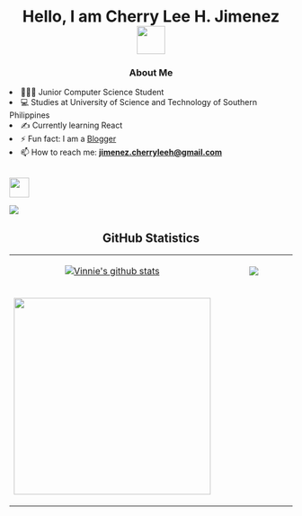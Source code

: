 <!--Banner
![Vinnie's Banner Image](./banner.png)
-->

<!--Start Intro-->  
<h1 align="center">Hello, I am Cherry Lee H. Jimenez <img src="https://github.com/Anmol-Baranwal/Cool-GIFs-For-GitHub/assets/74038190/e4f28204-ea88-4364-a321-8330c3fbde6a" width="50""></h1>
<h3 align="center"> About Me </h3
                               
- 👩🏻‍💻 Junior Computer Science Student<br>
- 💻 Studies at University of Science and Technology of Southern Philippines<br>
- ✍ Currently learning React<br>
- ⚡ Fun fact: I am a [Blogger](https://www.facebook.com/wanderbrewjournal)<br>
- 📫 How to reach me: **jimenez.cherryleeh@gmail.com** <br>

<!--Skills--> 
<br><code><img height="35" src="https://skillicons.dev/icons?i=html,css,js,py"></code>

<!--Profile views--> 
[![](https://visitcount.itsvg.in/api?id=cheaneatine&icon=9&color=10)](https://visitcount.itsvg.in)

<!--Github stats Table--> 
<h2 align="center"> GitHub Statistics </h2>
<table width="100%">
  <tr>
    <td width="50%">
      <p align="center">
        <a href="https://github.com/anuraghazra/github-readme-stats">
          <img align="center" src="https://github-readme-stats.vercel.app/api?username=cheaneatine&theme=rose&hide_border=false&include_all_commits=false&count_private=false" alt="Vinnie's github stats" />
        </a>
      </p>
    </td>
    <td width="50%">
      <p align="center">
        <a href="https://github.com/anuraghazra/github-readme-stats">
          <img align="center" src="https://github-readme-streak-stats.herokuapp.com/?user=cheaneatine&theme=rose&hide_border=false" />
        </a>
      </p>
    </td>
  </tr>
  <tr>
    <td width="50%">
      <p align="center">
        <a href="https://github.com/anuraghazra/github-readme-stats">
          <img align="center" width="350" src="https://github-readme-stats.vercel.app/api/top-langs/?username=cheaneatine&layout=compact&theme=rose&hide_border=false" />
        </a>
      </p>
    </td>
  </tr>
</table>
<br />
